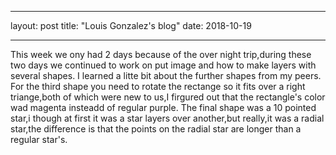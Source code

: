 - - -
layout: post
title: "Louis Gonzalez's blog"
date: 2018-10-19
- - -

This week we ony had 2 days because of the over night trip,during these two days we continued to work on put image and how to make layers with several shapes. I learned a litte  bit about the further shapes from my peers. For the third shape you need to rotate the rectange so it fits over a right triange,both of which were new to us,I firgured out that the rectangle's color wad magenta insteadd of regular purple. The final shape was a 10 pointed star,i though at first it was a star layers over another,but really,it was a radial star,the difference is  that the points on the radial star are longer than a regular star's.
